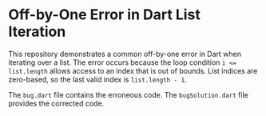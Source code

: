 # Off-by-One Error in Dart List Iteration

This repository demonstrates a common off-by-one error in Dart when iterating over a list. The error occurs because the loop condition `i <= list.length` allows access to an index that is out of bounds.  List indices are zero-based, so the last valid index is `list.length - 1`. 

The `bug.dart` file contains the erroneous code. The `bugSolution.dart` file provides the corrected code.